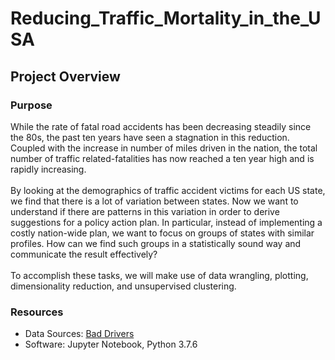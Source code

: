# Reducing_Traffic_Mortality_in_the_USA

## Project Overview

### Purpose
While the rate of fatal road accidents has been decreasing steadily since the 80s, the past ten years have seen a stagnation in this reduction. Coupled with the increase in number of miles driven in the nation, the total number of traffic related-fatalities has now reached a ten year high and is rapidly increasing.
<br>
<br>
By looking at the demographics of traffic accident victims for each US state, we find that there is a lot of variation between states. Now we want to understand if there are patterns in this variation in order to derive suggestions for a policy action plan. In particular, instead of implementing a costly nation-wide plan, we want to focus on groups of states with similar profiles. How can we find such groups in a statistically sound way and communicate the result effectively?
<br>
<br>
To accomplish these tasks, we will make use of data wrangling, plotting, dimensionality reduction, and unsupervised clustering.

### Resources
- Data Sources: [Bad Drivers](https://github.com/fivethirtyeight/data/blob/master/bad-drivers/bad-drivers.csv)
- Software: Jupyter Notebook, Python 3.7.6
